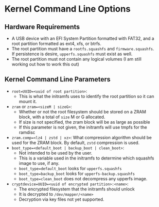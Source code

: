 # Kernel Command Line Options
## Hardware Requirements
- A USB device with an EFI System Partition formatted with FAT32, and a root partition formatted as ext4, xfs, or btrfs.
- The root partition must have a `rootfs.squashfs` and `firmware.squashfs`. If persistence is desire, `upperfs.squashfs` must exist as well.
- The root partition must not contain any logical volumes (I am still working out how to work this out)

## Kernel Command Line Parameters
- `root=UUID=<uuid of root partition>`:
    - This is what the initramfs uses to identify the root partition so it can mount it. 
- `zram` or `zram=<sizeM | sizeG>`:
    - Whether or not the root filesystem should be stored on a ZRAM block, with a total of `size` M or G allocated.
    - If size is not specified, the zram block will be as large as possible
    - If this parameter is not given, the initramfs will use tmpfs for the ramdisc
- `zram.comp=<lz4 | zstd | xz>`: What compression algorithm should be used for the ZRAM block. By default, `zstd` compression is used.
- `boot_type=<default_boot | backup_boot | clean_boot>`:
    - Not intended to be used by the user. 
    - This is a variable used in the initramfs to determine which squashfs image to use, if any.
    - `boot_type=default_boot` looks for `upperfs.squashfs`
    - `boot_type=backup_boot` looks for `upperfs-backup.squashfs`
    - `boot_type=clean_boot` does not decompress any upperfs image.
- `cryptdevice=UUID=<uuid of encrypted partition>:<name>`:
    - The encrypted filesystem that the initramfs should unlock
    - It is decrypted to `/dev/mapper/<name>`
    - Decryption via key files not yet supported.


